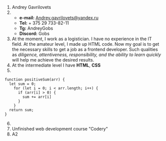 1. Andrey Gavrilovets
2. * **e-mail:** Andrey.gavrilovets@yandex.ru
   * **Tel:** + 375 29 733-82-11
   * **Tg:** AndreyGobs
   * **Discord:** Gobs
3. At the moment, I work as a logistician. I have no experience in the IT field. At the amateur level, I made up HTML code. Now my goal is to get the necessary skills to get a job as a frontend developer. Such qualities as *diligence, attentiveness, responsibility, and the ability to learn quickly* will help me achieve the desired results.
4. At the intermediate level I have **HTML**, **CSS**
5. 
``` 
function positiveSum(arr) {
  let sum = 0;
    for (let i = 0; i < arr.length; i++) {
      if (arr[i] > 0) {
        sum += arr[i]
      }
    }
  return sum;
}
```
6. 
7. Unfinished web development course "Codery"
8. A2

